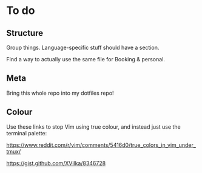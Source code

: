 # To do

## Structure

Group things. Language-specific stuff should have a section.

Find a way to actually use the same file for Booking & personal.

## Meta

Bring this whole repo into my dotfiles repo!

## Colour

Use these links to stop Vim using true colour, and instead just use the terminal palette:

https://www.reddit.com/r/vim/comments/5416d0/true_colors_in_vim_under_tmux/

https://gist.github.com/XVilka/8346728


